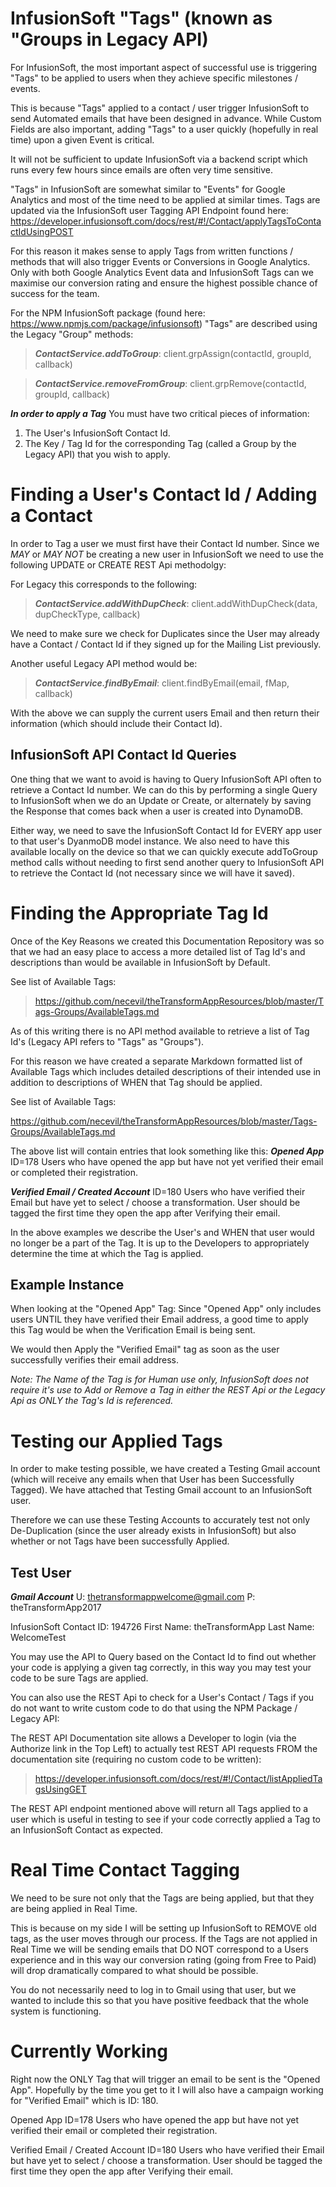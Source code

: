 
InfusionSoft "Tags" (known as "Groups in Legacy API)
====
For InfusionSoft, the most important aspect of successful use is triggering "Tags" to be applied to users when they achieve specific milestones / events.  

This is because "Tags" applied to a contact / user trigger InfusionSoft to send Automated emails that have been designed in advance.  While Custom Fields are also important, adding "Tags" to a user quickly (hopefully in real time) upon a given Event is critical.

It will not be sufficient to update InfusionSoft via a backend script which runs every few hours since emails are often very time sensitive.

"Tags" in InfusionSoft are somewhat similar to "Events" for Google Analytics and most of the time need to be applied at similar times.  Tags are updated via the InfusionSoft user Tagging API Endpoint found here: https://developer.infusionsoft.com/docs/rest/#!/Contact/applyTagsToContactIdUsingPOST

For this reason it makes sense to apply Tags from written functions / methods that will also trigger Events or Conversions in Google Analytics.  Only with both Google Analytics Event data and InfusionSoft Tags can we maximise our conversion rating and ensure the highest possible chance of success for the team.

For the NPM InfusionSoft package (found here: https://www.npmjs.com/package/infusionsoft) "Tags" are described using the Legacy "Group" methods:

>***ContactService.addToGroup***: client.grpAssign(contactId, groupId, callback)

>***ContactService.removeFromGroup***: client.grpRemove(contactId, groupId, callback)

***In order to apply a Tag***
You must have two critical pieces of information:
1. The User's InfusionSoft Contact Id.
2. The Key / Tag Id for the corresponding Tag (called a Group by the Legacy API) that you wish to apply.

Finding a User's Contact Id / Adding a Contact
======
In order to Tag a user we must first have their Contact Id number.  Since we *MAY* or *MAY NOT* be creating a new user in InfusionSoft we need to use the following UPDATE or CREATE REST Api methodolgy: 

For Legacy this corresponds to the following:

>***ContactService.addWithDupCheck***: client.addWithDupCheck(data, dupCheckType, callback)

We need to make sure we check for Duplicates since the User may already have a Contact / Contact Id if they signed up for the Mailing List previously.

Another useful Legacy API method would be:

>***ContactService.findByEmail***: client.findByEmail(email, fMap, callback)

With the above we can supply the current users Email and then return their information (which should include their Contact Id).

InfusionSoft API Contact Id Queries 
------
One thing that we want to avoid is having to Query InfusionSoft API often to retrieve a Contact Id number.  We can do this by performing a single Query to InfusionSoft when we do an Update or Create, or alternately by saving the Response that comes back when a user is created into DynamoDB.

Either way, we need to save the InfusionSoft Contact Id for EVERY app user to that user's DyanmoDB model instance.  We also need to have this available locally on the device so that we can quickly execute addToGroup method calls without needing to first send another query to InfusionSoft API to retrieve the Contact Id (not necessary since we will have it saved).


Finding the Appropriate Tag Id
=====
Once of the Key Reasons we created this Documentation Repository was so that we had an easy place to access a more detailed list of Tag Id's and descriptions than would be available in InfusionSoft by Default.

See list of Available Tags: 

>https://github.com/necevil/theTransformAppResources/blob/master/Tags-Groups/AvailableTags.md

As of this writing there is no API method available to retrieve a list of Tag Id's (Legacy API refers to "Tags" as "Groups").

For this reason we have created a separate Markdown formatted list of Available Tags which includes detailed descriptions of their intended use in addition to descriptions of WHEN that Tag should be applied.

See list of Available Tags: 

https://github.com/necevil/theTransformAppResources/blob/master/Tags-Groups/AvailableTags.md

The above list will contain entries that look something like this:
***Opened App*** ID=178
Users who have opened the app but have not yet verified their email or completed their registration.

***Verified Email / Created Account*** ID=180
Users who have verified their Email but have yet to select / choose a transformation. User should be tagged the first time they open the app after Verifying their email.

In the above examples we describe the User's and WHEN that user would no longer be a part of the Tag.  It is up to the Developers to appropriately determine the time at which the Tag is applied.

Example Instance
---- 
When looking at the "Opened App" Tag:
Since "Opened App" only includes users UNTIL they have verified their Email address, a good time to apply this Tag would be when the Verification Email is being sent.

We would then Apply the "Verified Email" tag as soon as the user successfully verifies their email address.

*Note: The Name of the Tag is for Human use only, InfusionSoft does not require it's use to Add or Remove a Tag in either the REST Api or the Legacy Api as ONLY the Tag's Id is referenced.*


Testing our Applied Tags
====
In order to make testing possible, we have created a Testing Gmail account (which will receive any emails when that User has been Successfully Tagged).  We have attached that Testing Gmail account to an InfusionSoft user.

Therefore we can use these Testing Accounts to accurately test not only De-Duplication (since the user already exists in InfusionSoft) but also whether or not Tags have been successfully Applied.

Test User
--------
***Gmail Account***
U: thetransformappwelcome@gmail.com
P: theTransformApp2017

InfusionSoft Contact ID: 194726
First Name: theTransformApp
Last Name: WelcomeTest


You may use the API to Query based on the Contact Id to find out whether your code is applying a given tag correctly, in this way you may test your code to be sure Tags are applied.

You can also use the REST Api to check for a User's Contact / Tags if you do not want to write custom code to do that using the NPM Package / Legacy API: 

The REST API Documentation site allows a Developer to login (via the Authorize link in the Top Left) to actually test REST API requests FROM the documentation site (requiring no custom code to be written): 

>https://developer.infusionsoft.com/docs/rest/#!/Contact/listAppliedTagsUsingGET

The REST API endpoint mentioned above will return all Tags applied to a user which is useful in testing to see if your code correctly applied a Tag to an InfusionSoft Contact as expected.

Real Time Contact Tagging
========
We need to be sure not only that the Tags are being applied, but that they are being applied in Real Time.

This is because on my side I will be setting up InfusionSoft to REMOVE old tags, as the user moves through our process.  If the Tags are not applied in Real Time we will be sending emails that DO NOT correspond to a Users experience and in this way our conversion rating (going from Free to Paid) will drop dramatically compared to what should be possible.

You do not necessarily need to log in to Gmail using that user, but we wanted to include this so that you have positive feedback that the whole system is functioning.   

Currently Working
======
Right now the ONLY Tag that will trigger an email to be sent is the "Opened App". Hopefully by the time you get to it I will also have a campaign working for "Verified Email" which is ID: 180.

Opened App ID=178
Users who have opened the app but have not yet verified their email or completed their registration.

Verified Email / Created Account ID=180
Users who have verified their Email but have yet to select / choose a transformation. User should be tagged the first time they open the app after Verifying their email.
